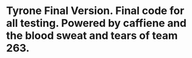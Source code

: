 # Tyrone Final Version. Final code for all testing. Powered by caffiene and the blood sweat and tears of team 263.
